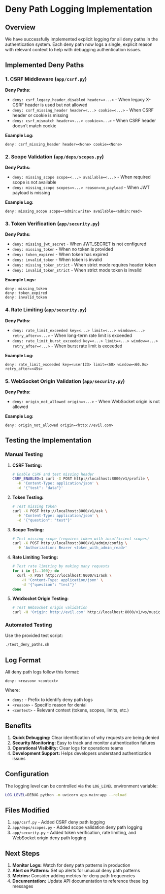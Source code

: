 # Deny Path Logging Implementation

## Overview

We have successfully implemented explicit logging for all deny paths in the authentication system. Each deny path now logs a single, explicit reason with relevant context to help with debugging authentication issues.

## Implemented Deny Paths

### 1. CSRF Middleware (`app/csrf.py`)

**Deny Paths:**
- `deny: csrf_legacy_header_disabled header=<...>` - When legacy X-CSRF header is used but not allowed
- `deny: csrf_missing_header header=<...> cookie=<...>` - When CSRF header or cookie is missing
- `deny: csrf_mismatch header=<...> cookie=<...>` - When CSRF header doesn't match cookie

**Example Log:**
```
deny: csrf_missing_header header=<None> cookie=<None>
```

### 2. Scope Validation (`app/deps/scopes.py`)

**Deny Paths:**
- `deny: missing_scope scope=<...> available=<...>` - When required scope is not available
- `deny: missing_scope scopes=<...> reason=no_payload` - When JWT payload is missing

**Example Log:**
```
deny: missing_scope scope=<admin:write> available=<admin:read>
```

### 3. Token Verification (`app/security.py`)

**Deny Paths:**
- `deny: missing_jwt_secret` - When JWT_SECRET is not configured
- `deny: missing_token` - When no token is provided
- `deny: token_expired` - When token has expired
- `deny: invalid_token` - When token is invalid
- `deny: missing_token_strict` - When strict mode requires header token
- `deny: invalid_token_strict` - When strict mode token is invalid

**Example Logs:**
```
deny: missing_token
deny: token_expired
deny: invalid_token
```

### 4. Rate Limiting (`app/security.py`)

**Deny Paths:**
- `deny: rate_limit_exceeded key=<...> limit=<...> window=<...> retry_after=<...>` - When long-term rate limit is exceeded
- `deny: rate_limit_burst_exceeded key=<...> limit=<...> window=<...> retry_after=<...>` - When burst rate limit is exceeded

**Example Log:**
```
deny: rate_limit_exceeded key=<user123> limit=<60> window=<60.0s> retry_after=<45s>
```

### 5. WebSocket Origin Validation (`app/security.py`)

**Deny Paths:**
- `deny: origin_not_allowed origin=<...>` - When WebSocket origin is not allowed

**Example Log:**
```
deny: origin_not_allowed origin=<http://evil.com>
```

## Testing the Implementation

### Manual Testing

1. **CSRF Testing:**
   ```bash
   # Enable CSRF and test missing header
   CSRF_ENABLED=1 curl -X POST http://localhost:8000/v1/profile \
     -H 'Content-Type: application/json' \
     -d '{"test": "data"}'
   ```

2. **Token Testing:**
   ```bash
   # Test missing token
   curl -X POST http://localhost:8000/v1/ask \
     -H 'Content-Type: application/json' \
     -d '{"question": "test"}'
   ```

3. **Scope Testing:**
   ```bash
   # Test missing scope (requires token with insufficient scopes)
   curl -X POST http://localhost:8000/v1/admin/config \
     -H 'Authorization: Bearer <token_with_admin_read>'
   ```

4. **Rate Limiting Testing:**
   ```bash
   # Test rate limiting by making many requests
   for i in {1..100}; do
     curl -X POST http://localhost:8000/v1/ask \
       -H 'Content-Type: application/json' \
       -d '{"question": "test"}'
   done
   ```

5. **WebSocket Origin Testing:**
   ```bash
   # Test WebSocket origin validation
   curl -H 'Origin: http://evil.com' http://localhost:8000/v1/ws/music
   ```

### Automated Testing

Use the provided test script:
```bash
./test_deny_paths.sh
```

## Log Format

All deny path logs follow this format:
```
deny: <reason> <context>
```

Where:
- `deny:` - Prefix to identify deny path logs
- `<reason>` - Specific reason for denial
- `<context>` - Relevant context (tokens, scopes, limits, etc.)

## Benefits

1. **Quick Debugging:** Clear identification of why requests are being denied
2. **Security Monitoring:** Easy to track and monitor authentication failures
3. **Operational Visibility:** Clear logs for operations teams
4. **Development Support:** Helps developers understand authentication issues

## Configuration

The logging level can be controlled via the `LOG_LEVEL` environment variable:
```bash
LOG_LEVEL=DEBUG python -m uvicorn app.main:app --reload
```

## Files Modified

1. `app/csrf.py` - Added CSRF deny path logging
2. `app/deps/scopes.py` - Added scope validation deny path logging
3. `app/security.py` - Added token verification, rate limiting, and WebSocket origin deny path logging

## Next Steps

1. **Monitor Logs:** Watch for deny path patterns in production
2. **Alert on Patterns:** Set up alerts for unusual deny path patterns
3. **Metrics:** Consider adding metrics for deny path frequencies
4. **Documentation:** Update API documentation to reference these log messages
